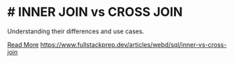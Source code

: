 # # INNER JOIN vs CROSS JOIN

Understanding their differences and use cases.

[Read More](https://www.fullstackprep.dev/articles/webd/sql/inner-vs-cross-join) https://www.fullstackprep.dev/articles/webd/sql/inner-vs-cross-join